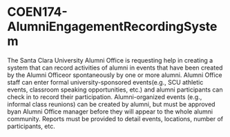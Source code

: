 # COEN174-AlumniEngagementRecordingSystem
The Santa Clara University Alumni Office is requesting help in creating a system that can record activities of alumni in events that have been created by the Alumni Officeor spontaneously by one or more alumni. Alumni Office staff can enter formal university-sponsored events(e.g., SCU athletic events, classroom speaking opportunities, etc.) and alumni participants can check in to record their participation. Alumni-organized events (e.g., informal class reunions) can be created by alumni, but must be approved byan Alumni Office manager before they will appear to the whole alumni community. Reports must be provided to detail events, locations, number of participants, etc.
